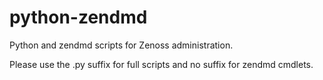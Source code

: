 python-zendmd
=============

Python and zendmd scripts for Zenoss administration.

Please use the .py suffix for full scripts and no suffix for zendmd cmdlets.
